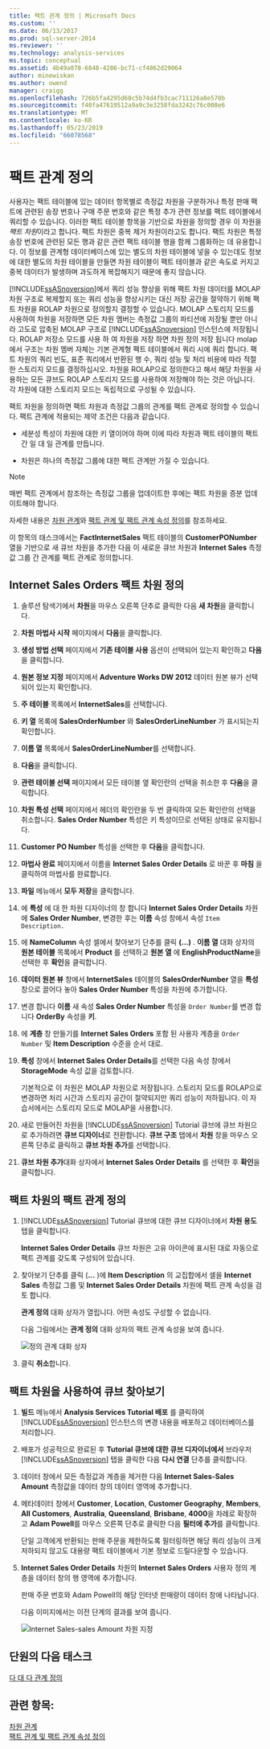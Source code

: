 ```yaml
---
title: 팩트 관계 정의 | Microsoft Docs
ms.custom: ''
ms.date: 06/13/2017
ms.prod: sql-server-2014
ms.reviewer: ''
ms.technology: analysis-services
ms.topic: conceptual
ms.assetid: 4b49a078-6848-4286-bc71-cf4862d29064
author: minewiskan
ms.author: owend
manager: craigg
ms.openlocfilehash: 726b5fa4295d68c5b74d4fb3cac711126a8e570b
ms.sourcegitcommit: f40fa47619512a9a9c3e3258fda3242c76c008e6
ms.translationtype: MT
ms.contentlocale: ko-KR
ms.lasthandoff: 05/23/2019
ms.locfileid: "66078568"
---
```

# <a name="defining-a-fact-relationship"></a>팩트 관계 정의
  사용자는 팩트 테이블에 있는 데이터 항목별로 측정값 차원을 구분하거나 특정 판매 팩트에 관련된 송장 번호나 구매 주문 번호와 같은 특정 추가 관련 정보를 팩트 테이블에서 쿼리할 수 있습니다. 이러한 팩트 테이블 항목을 기반으로 차원을 정의할 경우 이 차원을 *팩트 차원*이라고 합니다. 팩트 차원은 중복 제거 차원이라고도 합니다. 팩트 차원은 특정 송장 번호에 관련된 모든 행과 같은 관련 팩트 테이블 행을 함께 그룹화하는 데 유용합니다. 이 정보를 관계형 데이터베이스에 있는 별도의 차원 테이블에 넣을 수 있는데도 정보에 대한 별도의 차원 테이블을 만들면 차원 테이블이 팩트 테이블과 같은 속도로 커지고 중복 데이터가 발생하며 과도하게 복잡해지기 때문에 좋지 않습니다.  
  
 [!INCLUDE[ssASnoversion](../includes/ssasnoversion-md.md)]에서 쿼리 성능 향상을 위해 팩트 차원 데이터를 MOLAP 차원 구조로 복제할지 또는 쿼리 성능을 향상시키는 대신 저장 공간을 절약하기 위해 팩트 차원을 ROLAP 차원으로 정의할지 결정할 수 있습니다. MOLAP 스토리지 모드를 사용하여 차원을 저장하면 모든 차원 멤버는 측정값 그룹의 파티션에 저장될 뿐만 아니라 고도로 압축된 MOLAP 구조로 [!INCLUDE[ssASnoversion](../includes/ssasnoversion-md.md)] 인스턴스에 저장됩니다. ROLAP 저장소 모드를 사용 하 여 차원을 저장 하면 차원 정의 저장 됩니다 molap에서 구조는 차원 멤버 자체는 기본 관계형 팩트 테이블에서 쿼리 시에 쿼리 합니다. 팩트 차원의 쿼리 빈도, 표준 쿼리에서 반환된 행 수, 쿼리 성능 및 처리 비용에 따라 적절한 스토리지 모드를 결정하십시오. 차원을 ROLAP으로 정의한다고 해서 해당 차원을 사용하는 모든 큐브도 ROLAP 스토리지 모드를 사용하여 저장해야 하는 것은 아닙니다. 각 차원에 대한 스토리지 모드는 독립적으로 구성될 수 있습니다.  
  
 팩트 차원을 정의하면 팩트 차원과 측정값 그룹의 관계를 팩트 관계로 정의할 수 있습니다. 팩트 관계에 적용되는 제약 조건은 다음과 같습니다.  
  
-   세분성 특성이 차원에 대한 키 열이어야 하며 이에 따라 차원과 팩트 테이블의 팩트 간 일 대 일 관계를 만듭니다.  
  
-   차원은 하나의 측정값 그룹에 대한 팩트 관계만 가질 수 있습니다.  
  
> [!NOTE]  
>  매번 팩트 관계에서 참조하는 측정값 그룹을 업데이트한 후에는 팩트 차원을 증분 업데이트해야 합니다.  
  
 자세한 내용은 [차원 관계](multidimensional-models-olap-logical-cube-objects/dimension-relationships.md)와 [팩트 관계 및 팩트 관계 속성 정의](multidimensional-models/define-a-fact-relationship-and-fact-relationship-properties.md)를 참조하세요.  
  
 이 항목의 태스크에서는 **FactInternetSales** 팩트 테이블의 **CustomerPONumber** 열을 기반으로 새 큐브 차원을 추가한 다음 이 새로운 큐브 차원과 **Internet Sales** 측정값 그룹 간 관계를 팩트 관계로 정의합니다.  
  
## <a name="defining-the-internet-sales-orders-fact-dimension"></a>Internet Sales Orders 팩트 차원 정의  
  
1.  솔루션 탐색기에서 **차원**을 마우스 오른쪽 단추로 클릭한 다음 **새 차원**을 클릭합니다.  
  
2.  **차원 마법사 시작** 페이지에서 **다음**을 클릭합니다.  
  
3.  **생성 방법 선택** 페이지에서 **기존 테이블 사용** 옵션이 선택되어 있는지 확인하고 **다음**을 클릭합니다.  
  
4.  **원본 정보 지정** 페이지에서 **Adventure Works DW 2012** 데이터 원본 뷰가 선택되어 있는지 확인합니다.  
  
5.  **주 테이블** 목록에서 **InternetSales**를 선택합니다.  
  
6.  **키 열** 목록에 **SalesOrderNumber** 와 **SalesOrderLineNumber** 가 표시되는지 확인합니다.  
  
7.  **이름 열** 목록에서 **SalesOrderLineNumber**를 선택합니다.  
  
8.  **다음**을 클릭합니다.  
  
9. **관련 테이블 선택** 페이지에서 모든 테이블 옆 확인란의 선택을 취소한 후 **다음**을 클릭합니다.  
  
10. **차원 특성 선택** 페이지에서 헤더의 확인란을 두 번 클릭하여 모든 확인란의 선택을 취소합니다. **Sales Order Number** 특성은 키 특성이므로 선택된 상태로 유지됩니다.  
  
11. **Customer PO Number** 특성을 선택한 후 **다음**을 클릭합니다.  
  
12. **마법사 완료** 페이지에서 이름을 **Internet Sales Order Details** 로 바꾼 후 **마침** 을 클릭하여 마법사를 완료합니다.  
  
13. **파일** 메뉴에서 **모두 저장**을 클릭합니다.  
  
14. 에 **특성** 에 대 한 차원 디자이너의 창 합니다 **Internet Sales Order Details** 차원에 **Sales Order Number**, 변경한 후는  **이름** 속성 창에서 속성 `Item Description.`  
  
15. 에 **NameColumn** 속성 셀에서 찾아보기 단추를 클릭 **(...)** . **이름 열** 대화 상자의 **원본 테이블** 목록에서 **Product** 를 선택하고 **원본 열** 에 **EnglishProductName**을 선택한 후 **확인**을 클릭합니다.  
  
16. **데이터 원본 뷰** 창에서 **InternetSales** 테이블의 **SalesOrderNumber** 열을 **특성** 창으로 끌어다 놓아 **Sales Order Number** 특성을 차원에 추가합니다.  
  
17. 변경 합니다 **이름** 새 속성 **Sales Order Number** 특성을 `Order Number`를 변경 합니다 **OrderBy** 속성을 **키**.  
  
18. 에 **계층** 창 만들기를 **Internet Sales Orders** 포함 된 사용자 계층을 `Order Number` 및 **Item Description** 수준을 순서 대로.  
  
19. **특성** 창에서 **Internet Sales Order Details**를 선택한 다음 속성 창에서 **StorageMode** 속성 값을 검토합니다.  
  
     기본적으로 이 차원은 MOLAP 차원으로 저장됩니다. 스토리지 모드를 ROLAP으로 변경하면 처리 시간과 스토리지 공간이 절약되지만 쿼리 성능이 저하됩니다. 이 자습서에서는 스토리지 모드로 MOLAP을 사용합니다.  
  
20. 새로 만들어진 차원을 [!INCLUDE[ssASnoversion](../includes/ssasnoversion-md.md)] Tutorial 큐브에 큐브 차원으로 추가하려면 **큐브 디자이너**로 전환합니다. **큐브 구조** 탭에서 **차원** 창을 마우스 오른쪽 단추로 클릭하고 **큐브 차원 추가**를 선택합니다.  
  
21. **큐브 차원 추가**대화 상자에서 **Internet Sales Order Details** 를 선택한 후 **확인**을 클릭합니다.  
  
## <a name="defining-a-fact-relationship-for-the-fact-dimension"></a>팩트 차원의 팩트 관계 정의  
  
1.  [!INCLUDE[ssASnoversion](../includes/ssasnoversion-md.md)] Tutorial 큐브에 대한 큐브 디자이너에서 **차원 용도** 탭을 클릭합니다.  
  
     **Internet Sales Order Details** 큐브 차원은 고유 아이콘에 표시된 대로 자동으로 팩트 관계를 갖도록 구성되어 있습니다.  
  
2.  찾아보기 단추를 클릭 (**...** )에 **Item Description** 의 교집합에서 셀을 **Internet Sales** 측정값 그룹 및 **Internet Sales Order Details** 차원에 팩트 관계 속성을 검토 합니다.  
  
     **관계 정의** 대화 상자가 열립니다. 어떤 속성도 구성할 수 없습니다.  
  
     다음 그림에서는 **관계 정의** 대화 상자의 팩트 관계 속성을 보여 줍니다.  
  
     ![정의 관계 대화 상자](../../2014/tutorials/media/l5-factrelationship-2.gif "관계 정의 대화 상자")  
  
3.  클릭 **취소**합니다.  
  
## <a name="browsing-the-cube-by-using-the-fact-dimension"></a>팩트 차원을 사용하여 큐브 찾아보기  
  
1.  **빌드** 메뉴에서 **Analysis Services Tutorial 배포** 를 클릭하여 [!INCLUDE[ssASnoversion](../includes/ssasnoversion-md.md)] 인스턴스의 변경 내용을 배포하고 데이터베이스를 처리합니다.  
  
2.  배포가 성공적으로 완료된 후 **Tutorial 큐브에 대한 큐브 디자이너에서** 브라우저 [!INCLUDE[ssASnoversion](../includes/ssasnoversion-md.md)] 탭을 클릭한 다음 **다시 연결** 단추를 클릭합니다.  
  
3.  데이터 창에서 모든 측정값과 계층을 제거한 다음 **Internet Sales-Sales Amount** 측정값을 데이터 창의 데이터 영역에 추가합니다.  
  
4.  메타데이터 창에서 **Customer**, **Location**, **Customer Geography**, **Members**, **All Customers**, **Australia**, **Queensland**, **Brisbane**, **4000**을 차례로 확장하고 **Adam Powell**를 마우스 오른쪽 단추로 클릭한 다음 **필터에 추가**를 클릭합니다.  
  
     단일 고객에게 반환되는 판매 주문을 제한하도록 필터링하면 해당 쿼리 성능이 크게 저하되지 않고도 대용량 팩트 테이블에서 기본 정보로 드릴다운할 수 있습니다.  
  
5.  **Internet Sales Order Details** 차원의 **Internet Sales Orders** 사용자 정의 계층을 데이터 창의 행 영역에 추가합니다.  
  
     판매 주문 번호와 Adam Powell의 해당 인터넷 판매량이 데이터 창에 나타납니다.  
  
     다음 이미지에서는 이전 단계의 결과를 보여 줍니다.  
  
     ![Internet Sales-sales Amount 차원 지정](../../2014/tutorials/media/l5-factrelationship-3.gif "Internet Sales-sales Amount 차원 지정")  
  
## <a name="next-task-in-lesson"></a>단원의 다음 태스크  
 [다 대 다 관계 정의](../analysis-services/lesson-5-3-defining-a-many-to-many-relationship.md)  
  
## <a name="see-also"></a>관련 항목:  
 [차원 관계](multidimensional-models-olap-logical-cube-objects/dimension-relationships.md)   
 [팩트 관계 및 팩트 관계 속성 정의](multidimensional-models/define-a-fact-relationship-and-fact-relationship-properties.md)  
  
  
